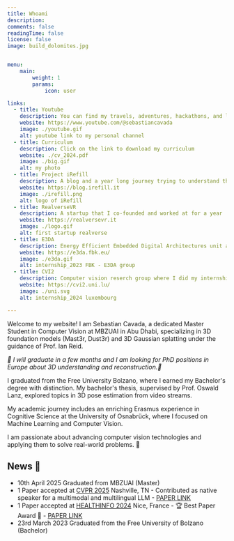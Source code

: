 ```yaml
---
title: Whoami
description: 
comments: false
readingTime: false
license: false
image: build_dolomites.jpg


menu:
    main: 
        weight: 1
        params:
            icon: user

links:
  - title: Youtube
    description: You can find my travels, adventures, hackathons, and life anecdotes here!
    website: https://www.youtube.com/@sebastiancavada
    image: ./youtube.gif
    alt: youtube link to my personal channel
  - title: Curriculum
    description: Click on the link to download my curriculum
    website: ./cv_2024.pdf
    image: ./big.gif
    alt: my photo 
  - title: Project iRefill
    description: A blog and a year long journey trying to understand the fragile balance of our ecosystem
    website: https://blog.irefill.it
    image: ./irefill.png
    alt: logo of iRefill
  - title: RealverseVR
    description: A startup that I co-founded and worked at for a year
    website: https://realversevr.it
    image: ./logo.gif
    alt: first startup realverse
  - title: E3DA
    description: Energy Efficient Embedded Digital Architectures unit at Fondazione Bruno Kessler researches, where I did my first Internship in AI and TinyML in the summer 2023
    website: https://e3da.fbk.eu/
    image: ./e3da.gif
    alt: internship_2023 FBK - E3DA group
  - title: CVI2
    description: Computer vision reserch group where I did my internship in the Summer 2024 on Computer Aided Design, LLMs and Visual Language Models
    website: https://cvi2.uni.lu/
    image: ./uni.svg
    alt: internship_2024 luxembourg

---
```


Welcome to my website! I am Sebastian Cavada, a dedicated Master Student in Computer Vision at MBZUAI in Abu Dhabi, specializing in 3D foundation models (Mast3r, Dust3r) and 3D Gaussian splatting under the guidance of Prof. Ian Reid.

*👀 I will graduate in a few months and I am looking for PhD positions in Europe about 3D understanding and reconstruction.👀*

I graduated from the Free University Bolzano, where I earned my Bachelor's degree with distinction. My bachelor's thesis, supervised by Prof. Oswald Lanz, explored topics in 3D pose estimation from video streams. 

My academic journey includes an enriching Erasmus experience in Cognitive Science at the University of Osnabrück, where I focused on Machine Learning and Computer Vision. 

I am passionate about advancing computer vision technologies and applying them to solve real-world problems. 🚀

<!-- ### Hackathons and Competitions:
I thrive in collaborative environments, which is why I frequently participate in hackathons. One highlight was HackZurich, Europe’s largest hackathon, where my team developed “Out of the Blue,” a tool transforming 2D blueprints into detailed 4D models. This project not only showcased our technical skills but also emphasized our ability to innovate under pressure. Another significant event was the Pioneers 4.0 Hackathon in the UAE, where my team created an optimization solution for tea production, winning first place and securing an internship with LIPTON tea. 🌍✨

#### Checkout more [here](https://sebo-the-tramp.github.io/03_projects/) -->

<!-- ### Academic Experience:
My academic work is complemented by an internship at CVI2, a research group at the University of Luxembourg, where I focus on developing cutting-edge solutions in computer vision. Previously, I co-founded RealverseVR, a startup dedicated to creating educational experiences through virtual and augmented reality. 🎓👨‍💻

#### Checkout more [here](https://sebo-the-tramp.github.io/04_notebook/) -->

<!-- ### Projects and Interests:
I am deeply invested in creating content around fitness and exploring the potential of 3D worlds and virtual reality. My GitHub profile, Sebo-the-tramp, features a variety of projects that reflect my diverse interests and technical prowess. I also share my thoughts and projects on my blog. 📚💡

#### Checkout more [here](https://sebo-the-tramp.github.io/post/) -->

## News 🎉

- 10th April 2025 Graduated from MBZUAI (Master)
- 1 Paper accepted at [CVPR 2025](https://cvpr.thecvf.com/) Nashville, TN - Contributed as native speaker for a multimodal and multilingual LLM - [PAPER LINK](https://openreview.net/forum?id=bPIs9K8gBQ&referrer=%5BAuthor%20Console%5D(%2Fgroup%3Fid%3Dthecvf.com%2FCVPR%2F2025%2FConference%2FAuthors%23your-submissions)) 
- 1 Paper accepted at [HEALTHINFO 2024](https://www.iaria.org/conferences2024/HEALTHINFO24.html) Nice, France - 🏆 Best Paper Award 🎉 - [PAPER LINK](https://sebo-the-tramp.github.io/02_publications/complexity_iaria/)
- 23rd March 2023 Graduated from the Free University of Bolzano (Bachelor)

<!-- ## Connect with Me

I love connecting with like-minded individuals and exploring new opportunities. Feel free to reach out to me on LinkedIn or check out my YouTube channel for more insights into my work and interests. Let’s build the future together! 🌐🤝 -->

<!-- I am a Junior Developer and Innovation Enthusiast with experience in the technology industry. I worked last year as the CTO of RealverseVR, a start-up focused on creating educational experiences through virtual and augmented reality. I also previously worked as a sales staff for La Sportiva, a company that produces and develops mountaineering equipment, and completed internships as a Junior Developer for Suggesto and as an IT-component repair technician for RepairMy. 

I hold a Bachelor's degree in Computer Science from the Free University of Bolzano, where I was also a student representative for 2 years. I also studied Cognitive Science as part of an Erasmus program at the University of Osnabrück and has completed secondary education in both Italy and Ireland. I received several awards for my work in hackathons and was a finalist for Italian Climate Launchpad and Productflows as part of my passion for enterpreneurship.  -->